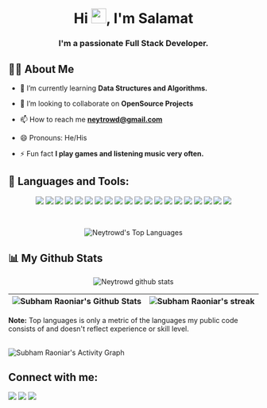 <h1 align="center">
    Hi <img src="https://raw.githubusercontent.com/MartinHeinz/MartinHeinz/master/wave.gif" width="30px" height="30px">, I'm Salamat
</h1>

<h3 align="center">
    I'm a passionate Full Stack Developer.
</h3>


## 🙋‍♂️ About Me


- 🌱 I’m currently learning **Data Structures and Algorithms.**


- 👯 I’m looking to collaborate on **OpenSource Projects**


- 📫 How to reach me **neytrowd@gmail.com**


- 😄 Pronouns: He/His


- ⚡ Fun fact **I play games and listening music very often.**


## 🚀 Languages and Tools:

<p align="center"> 
    <a href="https://reactjs.org/" target="_blank"><img src="https://img.shields.io/badge/react-%2320232a.svg?style=for-the-badge&logo=react&logoColor=%2361DAFB"/></a>
    <a href="https://redux-toolkit.js.org/" target="_blank"><img src="https://img.shields.io/badge/redux-%23593d88.svg?style=for-the-badge&logo=redux&logoColor=white"/></a>
    <a href="https://typescriptlang.org/" target="_blank"><img src="https://img.shields.io/badge/typescript-%23007ACC.svg?style=for-the-badge&logo=typescript&logoColor=white"/></a>
    <a href="https://developer.mozilla.org/en-US/docs/Web/JavaScript" target="_blank"><img src="https://img.shields.io/badge/javascript-%23323330.svg?style=for-the-badge&logo=javascript&logoColor=%23F7DF1E"/></a>
    <a href="https://www.npmjs.com/" target="_blank"><img src="https://img.shields.io/badge/NPM-%23000000.svg?style=for-the-badge&logo=npm&logoColor=white"/></a>
    <a href="https://mui.com/" target="_blank"><img src="https://img.shields.io/badge/MUI-%230081CB.svg?style=for-the-badge&logo=mui&logoColor=white"/></a>
    <a href="https://expressjs.com/" target="_blank"><img src="https://img.shields.io/badge/express.js-%23404d59.svg?style=for-the-badge&logo=express&logoColor=%2361DAFB"/></a>
    <a href="https://postman.com/" target="_blank"><img src="https://img.shields.io/badge/Postman-FF6C37?style=for-the-badge&logo=postman&logoColor=white"/></a>
    <a href="https://mongodb.com/" target="_blank"><img src="https://img.shields.io/badge/MongoDB-%234ea94b.svg?style=for-the-badge&logo=mongodb&logoColor=white"/></a>
    <a href="https://figma.com/" target="_blank"><img src="https://img.shields.io/badge/figma-%23F24E1E.svg?style=for-the-badge&logo=figma&logoColor=white"/></a>
    <a href="https://swagger.io/" target="_blank"><img src="https://img.shields.io/badge/-Swagger-%23Clojure?style=for-the-badge&logo=swagger&logoColor=white"/></a>
    <a href="https://w3.org/html/" target="_blank"><img src="https://img.shields.io/badge/html5-%23E34F26.svg?style=for-the-badge&logo=html5&logoColor=white"/></a>
    <a href="https://w3schools.com/css/" target="_blank"><img src="https://img.shields.io/badge/css3-%231572B6.svg?style=for-the-badge&logo=css3&logoColor=white"/></a>
    <a href="https://getbootstrap.com/" target="_blank"><img src="https://img.shields.io/badge/bootstrap-%23563D7C.svg?style=for-the-badge&logo=bootstrap&logoColor=white"/></a>
    <a href="https://git-scm.com/" target="_blank"><img src="https://img.shields.io/badge/git-%23F05033.svg?style=for-the-badge&logo=git&logoColor=white"/></a>
    <a href="https://bitbucket.org/product/" target="_blank"><img src="https://img.shields.io/badge/bitbucket-%230047B3.svg?style=for-the-badge&logo=bitbucket&logoColor=white"/></a>
    <a href="https://apollographql.com/" target="_blank"><img src="https://img.shields.io/badge/-ApolloGraphQL-311C87?style=for-the-badge&logo=apollo-graphql"/></a>
    <a href="https://nextjs.org/" target="_blank"><img src="https://img.shields.io/badge/Next-black?style=for-the-badge&logo=next.js&logoColor=white"/></a>
    <a href="https://sass-lang.com/" target="_blank"><img src="https://img.shields.io/badge/SASS-hotpink.svg?style=for-the-badge&logo=SASS&logoColor=white"/></a>
    <a href="https://jestjs.io/" target="_blank"><img src="https://img.shields.io/badge/-jest-%23C21325?style=for-the-badge&logo=jest&logoColor=white"/></a>
</p>

<br/>

<p align="center">
    <img alt="Neytrowd's Top Languages" src="https://github-readme-stats.vercel.app/api/top-langs/?username=neytrowd&langs_count=8&count_private=true&layout=compact&theme=react&hide_border=true&bg_color=0D1117" />
</p>

## 📊 My Github Stats

<p align="center">
    <img alt="Neytrowd github stats" src="https://github-profile-summary-cards.vercel.app/api/cards/profile-details?username=neytrowd&theme=github_dark" />
</p>

| <img alt="Subham Raoniar's Github Stats" src="https://github-readme-stats.vercel.app/api?username=neytrowd&show_icons=true&count_private=true&theme=react&hide_border=true&bg_color=0D1117" /> | <img title="🔥 Get streak stats for your profile at git.io/streak-stats" alt="Subham Raoniar's streak" src="https://github-readme-streak-stats.herokuapp.com/?user=neytrowd&theme=react&hide_border=true&stroke=0000&background=0D1117"/> |
| ------------- | ------------- |

<b>Note:</b> Top languages is only a metric of the languages my public code consists of and doesn't reflect experience or skill level.

<br/>
    <img alt="Subham Raoniar's Activity Graph" src="https://activity-graph.herokuapp.com/graph?username=neytrowd&bg_color=0D1117&color=5BCDEC&line=5BCDEC&point=FFFFFF&hide_border=true" />
<br/>


## Connect with me:

<p align="left">
    <a href = "https://www.linkedin.com/in/neytrowd/"><img src="https://img.icons8.com/fluent/48/000000/linkedin.png"/></a>
    <a href = "https://t.me/avel_neytrowd"><img src="https://img.icons8.com/fluency/48/000000/telegram-app.png"/></a>
    <a href = "https://instagram.com/neytrowd/"><img src="https://img.icons8.com/fluent/48/000000/instagram-new.png"/></a>
</p>
